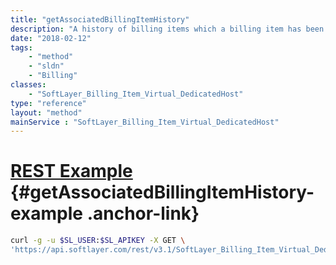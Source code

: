 ```yaml
---
title: "getAssociatedBillingItemHistory"
description: "A history of billing items which a billing item has been associated with."
date: "2018-02-12"
tags:
    - "method"
    - "sldn"
    - "Billing"
classes:
    - "SoftLayer_Billing_Item_Virtual_DedicatedHost"
type: "reference"
layout: "method"
mainService : "SoftLayer_Billing_Item_Virtual_DedicatedHost"
---
```


# [REST Example](#getAssociatedBillingItemHistory-example) <a href="/article/rest/"><i class="fas fa-question"></i></a> {#getAssociatedBillingItemHistory-example .anchor-link} 
```bash
curl -g -u $SL_USER:$SL_APIKEY -X GET \
'https://api.softlayer.com/rest/v3.1/SoftLayer_Billing_Item_Virtual_DedicatedHost/{SoftLayer_Billing_Item_Virtual_DedicatedHostID}/getAssociatedBillingItemHistory'
```

